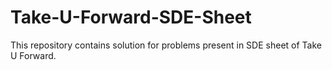 # Take-U-Forward-SDE-Sheet
This repository contains solution for problems present in SDE sheet of Take U Forward.
